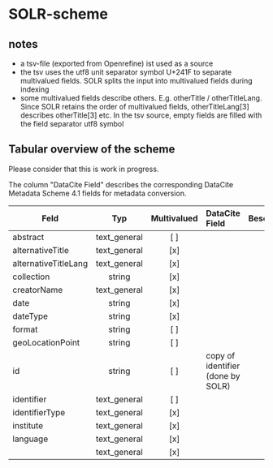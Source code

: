 # SOLR-scheme

## notes
* a tsv-file (exported from Openrefine) ist used as a source
* the tsv uses the utf8 unit separator symbol U+241F to separate multivalued fields. SOLR splits the input into multivalued fields during indexing
* some multivalued fields describe others. E.g. otherTitle / otherTitleLang. Since SOLR retains the order of multivalued fields, otherTitleLang[3] describes otherTitle[3] etc. In  the tsv source, empty fields are filled with the field separator utf8 symbol


## Tabular overview of the scheme

Please consider that this is work in progress.

The column "DataCite Field" describes the corresponding DataCite Metadata Scheme 4.1 fields for metadata conversion.

| Feld          | Typ           | Multivalued  | DataCite Field | Beschreibung |
| -------------------- |:-------------:|:-----:|:--------------------|:----------------------------------------|
| abstract | text_general      | [ ] | | |
| alternativeTitle | text_general      | [x] | | |
| alternativeTitleLang | text_general      | [x] | | |
| collection | string      | [x] | | |
| creatorName | text_general      | [x] | | |
| date | string      | [x] | | |
| dateType | string      | [x] | | |
| format | string      | [ ] | | |
| geoLocationPoint | string      | [ ] | | |
| id | string      | [ ] | copy of identifier (done by SOLR) | |
| identifier | text_general      | [ ] | | |
| identifierType | text_general      | [x] | | |
| institute | text_general      | [x] | | |
| language | text_general      | [x] | | |
|  | text_general      | [x] | | |
